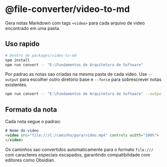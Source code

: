 # @file-converter/video-to-md

Gera notas Markdown com tags `<video>` para cada arquivo de video encontrado em uma pasta.

## Uso rapido

```bash
# Dentro de packages/video-to-md
npm install
npm run convert -- "E:\Fundamentos de Arquitetura de Software"
```

Por padrao as notas sao criadas na mesma pasta de cada video. Use `--output` para escolher outro diretório base e `--force` para sobrescrever notas existentes.

```bash
npm run convert -- "E:\Fundamentos de Arquitetura de Software" --output="D:\Notas" --force
```

## Formato da nota

Cada nota segue o padrao:

```markdown
# Nome do video
<video src="file:///C:/caminho/para/video.mp4" controls width="100%">
</video>
```

Os caminhos sao convertidos automaticamente para o formato `file:///` com caracteres especiais escapados, garantindo compatibilidade com editores como Obsidian.
